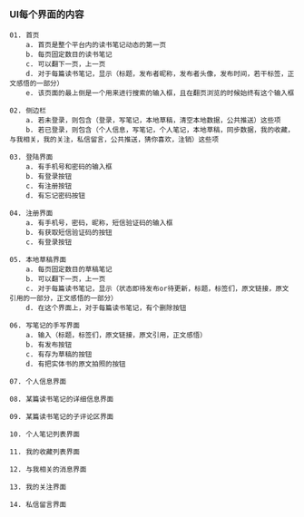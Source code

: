 ### UI每个界面的内容 ###


    01. 首页  
        a. 首页是整个平台内的读书笔记动态的第一页  
        b. 每页固定数目的读书笔记  
        c. 可以翻下一页，上一页  
        d. 对于每篇读书笔记，显示（标题，发布者昵称，发布者头像，发布时间，若干标签，正文感悟的一部分）  
        e. 该页面的最上侧是一个用来进行搜索的输入框，且在翻页浏览的时候始终有这个输入框  
        
    02. 侧边栏  
        a. 若未登录，则包含（登录，写笔记，本地草稿，清空本地数据，公共推送）这些项  
        b. 若已登录，则包含（个人信息，写笔记，个人笔记，本地草稿，同步数据，我的收藏，与我相关，我的关注，私信留言，公共推送，猜你喜欢，注销）这些项  
        
    03. 登陆界面  
        a. 有手机号和密码的输入框  
        b. 有登录按钮  
        c. 有注册按钮  
        d. 有忘记密码按钮  
        
    04. 注册界面  
        a. 有手机号，密码，昵称，短信验证码的输入框  
        b. 有获取短信验证码的按钮  
        c. 有登录按钮  
        
    05. 本地草稿界面  
        a. 每页固定数目的草稿笔记  
        b. 可以翻下一页，上一页  
        c. 对于每篇读书笔记，显示（状态即待发布or待更新，标题，标签们，原文链接，原文引用的一部分，正文感悟的一部分）  
        d. 在这个界面上，对于每篇读书笔记，有个删除按钮  
        
    06. 写笔记的手写界面  
        a. 输入（标题，标签们，原文链接，原文引用，正文感悟）  
        b. 有发布按钮  
        c. 有存为草稿的按钮  
        d. 有把实体书的原文拍照的按钮  
        
    07. 个人信息界面  
        
    08. 某篇读书笔记的详细信息界面  
        
    09. 某篇读书笔记的子评论区界面  
        
    10. 个人笔记列表界面  
        
    11. 我的收藏列表界面  
        
    12. 与我相关的消息界面  
        
    13. 我的关注界面  
        
    14. 私信留言界面  
  